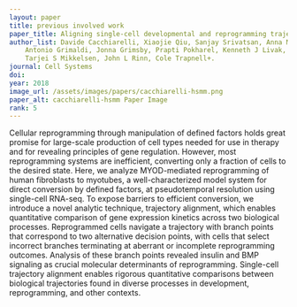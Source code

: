 ```yaml
---
layout: paper
title: previous involved work
paper_title: Aligning single-cell developmental and reprogramming trajectories identifies molecular determinants of myogenic reprogramming outcome
author_list: Davide Cacchiarelli, Xiaojie Qiu, Sanjay Srivatsan, Anna Manfredi, Michael Ziller, Eliah Overbey,
    Antonio Grimaldi, Jonna Grimsby, Prapti Pokharel, Kenneth J Livak, Shuqiang Li, Alexander Meissner,
    Tarjei S Mikkelsen, John L Rinn, Cole Trapnell+.
journal: Cell Systems
doi:
year: 2018
image_url: /assets/images/papers/cacchiarelli-hsmm.png
paper_alt: cacchiarelli-hsmm Paper Image
rank: 5
---
```


Cellular reprogramming through manipulation of defined factors holds great promise for large-scale production of cell 
types needed for use in therapy and for revealing principles of gene regulation. However, most reprogramming systems 
are inefficient, converting only a fraction of cells to the desired state. Here, we analyze MYOD-mediated reprogramming 
of human fibroblasts to myotubes, a well-characterized model system for direct conversion by defined factors, at 
pseudotemporal resolution using single-cell RNA-seq. To expose barriers to efficient conversion, we introduce a novel 
analytic technique, trajectory alignment, which enables quantitative comparison of gene expression kinetics across two 
biological processes. Reprogrammed cells navigate a trajectory with branch points that correspond to two alternative 
decision points, with cells that select incorrect branches terminating at aberrant or incomplete reprogramming outcomes. 
Analysis of these branch points revealed insulin and BMP signaling as crucial molecular determinants of reprogramming. 
Single-cell trajectory alignment enables rigorous quantitative comparisons between biological trajectories found in 
diverse processes in development, reprogramming, and other contexts.